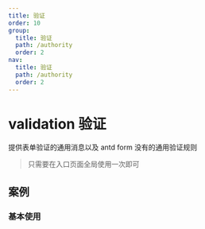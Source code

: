 ```yaml
---
title: 验证
order: 10
group:
  title: 验证
  path: /authority
  order: 2
nav:
  title: 验证
  path: /authority
  order: 2
---
```


# validation 验证

提供表单验证的通用消息以及 antd form 没有的通用验证规则

> 只需要在入口页面全局使用一次即可

## 案例

### 基本使用

<code src="./validation/demo/demo1.tsx" />
